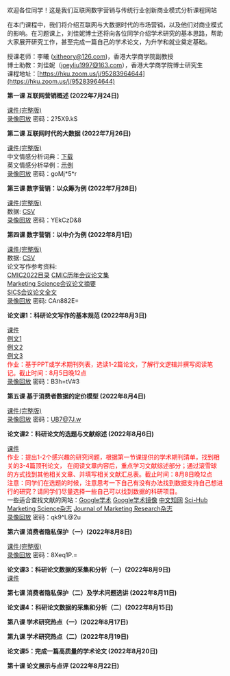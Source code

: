 欢迎各位同学！这是我们互联网数字营销与传统行业创新商业模式分析课程网站    

在本门课程中，我们将介绍互联网与大数据时代的市场营销，以及他们对商业模式的影响。在习题课上，刘佳妮博士还将向各位同学介绍学术研究的基本思路，帮助大家展开研究工作，甚至完成一篇自己的学术论文，为升学和就业奠定基础。    

授课老师：李曦 (xitheory@126.com)，香港大学商学院副教授       
博士助教：刘佳妮（joeyliu1997@163.com），香港大学商学院博士研究生      
课程地址：[https://hku.zoom.us/j/95283964644](https://hku.zoom.us/j/95283964644)    


**第一课 互联网营销概述 (2022年7月24日)**      

[课件(完整版)](https://ximarketing.github.io/class/InternetMarketing/1post.pdf)    
[录像回放](https://hku.zoom.us/rec/share/sZZyBa3qrhY0FM6ZEkF_aMAgDPkWWe-Yr6t11AG-HxrlhDub2q_IUdbc_9sLkxXn.BCv_tnEAQDQRt9VF?startTime=1658662107000) 密码：2?5X9.kS    

**第二课 互联网时代的大数据 (2022年7月26日)**

[课件(完整版)](https://ximarketing.github.io/class/InternetMarketing/2post.pdf)     
中文情感分析词典：[下载](https://ximarketing.github.io/class/ABOM/chinese.xlsx)    
英文情感分析举例：[示例](https://aidemos.microsoft.com/text-analytics)     
[录像回放](https://hku.zoom.us/rec/share/mH1e_R-B4-ypIp6gX6USVw74iTjIL4ZM8227KXHYDXYhL7E-Wjck41N0y0HyOLuy.4Cwqz07nYpyXuSXi) 密码：goMj\*5\*r              

**第三课 数字营销：以众筹为例 (2022年7月28日)**

[课件(完整版)](https://ximarketing.github.io/class/InternetMarketing/3post.pdf)     
数据: [CSV](https://ximarketing.github.io/class/Kickstarter-Project.csv)    
[录像回放](https://hku.zoom.us/rec/share/3oHQtNH3wBUmvumwAQdlZzn1gHFNGjH9nMELkYikcos6kMOjGNwIDEZGimCd6RzN.tBu2bYXLtcGxU9in) 密码：YEkCzD&8    

**第四课 数字营销：以中介为例 (2022年8月1日)**

[课件(完整版)](https://ximarketing.github.io/class/InternetMarketing/4post.pdf)  
数据: [CSV](https://ximarketing.github.io/class/InternetMarketing/Shenzhen.csv)    
论文写作参考资料:     
[CMIC2022目录](https://ximarketing.github.io/class/InternetMarketing/CMIC2022.pdf) [CMIC历年会议论文集](http://www.cnmkt.org/paper/proceedings.html)    
[Marketing Science会议论文摘要](https://www.chicagobooth.edu/-/media/research/kilts/ms-conference/2022_informs_marketing_science_program.pdf)    
[SICS会议论文全文](https://sics.haas.berkeley.edu/)     
[录像回放](https://hku.zoom.us/rec/share/F1K6shOZCXInmwoErac1_kwGhJ1NHhFXlPxJ3HbCVgEkC9O8kVf2IMquORHW5jsK.u0xGNW1WXapFlW3d) 密码: CAn882E=    

**论文课1：科研论文写作的基本规范 (2022年8月3日)**     

[课件](https://ximarketing.github.io/class/InternetMarketing/L1.pdf)   
[例文1](https://ximarketing.github.io/class/InternetMarketing/ex1.pdf)     
[例文2](https://ximarketing.github.io/class/InternetMarketing/ex2.pdf)     
[例文3](https://ximarketing.github.io/class/InternetMarketing/ex3.pdf)     
<span style="color:red">作业：基于PPT或学术期刊列表，选读1-2篇论文，了解行文逻辑并撰写阅读笔记。截止时间：8月5日晚12点</span>    
[录像回放](https://hku.zoom.us/rec/share/swIONFTHWzgNZf6XnP8yd7I42JOTklVjqQ-ROAEf8A_RJWjlRbTPtuoww2SYMmUt.1Y1lG-IztIZuXsnS) 密码：B3h=tV#3        

**第五课 基于消费者数据的定价模型 (2022年8月4日)**

[课件(完整版)](https://ximarketing.github.io/class/InternetMarketing/5post.pdf)   
[录像回放](https://hku.zoom.us/rec/share/pBEr3gNSfTurrwObM7CGbzMNBgJcRy1S-guta9prK43yJD5fY_r3HQQYvg06ndqg.siTZMiDQdRpHCf1N) 密码：UB7@7J.w      

**论文课2：科研论文的选题与文献综述 (2022年8月6日)**    

[课件](https://ximarketing.github.io/class/InternetMarketing/L2.pdf)   
<span style="color:red">作业：提出1-2个感兴趣的研究问题，根据第一节课提供的学术期刊清单，找到相关的3-4篇顶刊论文， 在阅读文章内容后，重点学习文献综述部分；通过滚雪球的方式找到其他相关文章、并填写相关文献汇总表。截止时间：8月8日晚12点</span>    
<span style="color:red">注意：同学们在选题的时候，注意思考一下自己有没有办法找到数据支持自己想进行的研究？请同学们尽量选择一些自己可以找到数据的科研项目。</span>    
一些适合查找文献的网站：[Google学术](https://scholar.google.com/) [Google学术镜像](http://ac.scmor.com/) [中文知网](https://www.cnki.net/) [Sci-Hub](https://sci-hub.hkvisa.net/)        
[Marketing Science杂志](https://pubsonline.informs.org/journal/mksc) [Journal of Marketing Research杂志](https://journals.sagepub.com/home/mrj)        
[录像回放](https://hku.zoom.us/rec/share/8awHwGfXLiOWXevS5M3NczRWzWe8DvVCG2y_F0sa5RcN2lM-x-7S2D-mIwLG86Jp.GBX9sU2uC96LhBRW) 密码：qk9^L@2u    

**第六课 消费者隐私保护（一）(2022年8月8日)**    

[课件(完整版)](https://ximarketing.github.io/class/InternetMarketing/6post.pdf)   
[录像回放](https://hku.zoom.us/rec/share/hsKJeU4j3ZhWAdIfmDFmr0noLsqS_fF2LIXaJ5VGVQSLm8_twhj8p7607Wqd5qm8.1__6rK7jJxLup1N0) 密码：8Xeq1P.=     

**论文课3：科研论文数据的采集和分析（一）(2022年8月9日)**    
[课件](https://ximarketing.github.io/class/InternetMarketing/L3.pdf)     

**第七课 消费者隐私保护（二）及学术问题选讲 (2022年8月11日)**    

**论文课4：科研论文数据的采集和分析（二）(2022年8月15日)**    

**第八课 学术研究热点（一）(2022年8月17日)**    

**第九课 学术研究热点（二）(2022年8月19日)**    

**论文课5：完成一篇高质量的学术论文 (2022年8月20日)**    

**第十课 论文展示与点评 (2022年8月22日)**    

